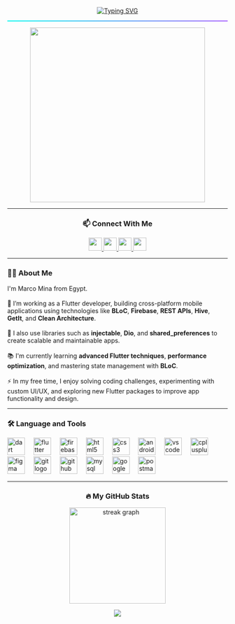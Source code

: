 <!-- 👋 الاسم المتحرك بالأنيميشن -->
<p align="center">
  <a href="https://github.com/MARCO-Develper">
    <img src="https://readme-typing-svg.demolab.com?font=Fira+Code&weight=500&size=24&pause=1000&color=00F7EF&center=true&vCenter=true&width=500&lines=Hi+%F0%9F%91%8B+I'm+Marco+Mina;Flutter+Developer+%F0%9F%9A%80;Cross+Platform+Apps+Builder;Welcome+to+my+GitHub+profile!" alt="Typing SVG" />
  </a>
</p>

<!-- خط سفلي بتدرج نيوني -->
<hr style="height: 2px; background-image: linear-gradient(to right, #00F7EF, #A259FF);" />

<!-- صورة GIF لمبرمج -->
<p align="center">
  <img src="https://raw.githubusercontent.com/abhisheknaiidu/abhisheknaiidu/master/code.gif" width="400" />
</p>

---

<h3 align="center">📫 Connect With Me</h3>

<p align="center">
  <a href="https://www.linkedin.com/in/marco-mina-515369262" target="_blank">
    <img src="https://img.shields.io/static/v1?message=LinkedIn&logo=linkedin&label=&color=0077B5&logoColor=white&style=for-the-badge" height="30" />
  </a>
  <a href="mailto:marcominamories@gmail.com" target="_blank">
    <img src="https://img.shields.io/static/v1?message=Gmail&logo=gmail&label=&color=D14836&logoColor=white&style=for-the-badge" height="30" />
  </a>
  <a href="https://www.facebook.com/Marco.Mena511?mibextid=ZbWKwL" target="_blank">
    <img src="https://img.shields.io/static/v1?message=Facebook&logo=facebook&label=&color=1877F2&logoColor=white&style=for-the-badge" height="30" />
  </a>
  <a href="https://wa.me/201234567890" target="_blank">
    <img src="https://img.shields.io/static/v1?message=Whatsapp&logo=whatsapp&label=&color=25D366&logoColor=white&style=for-the-badge" height="30" />
  </a>
</p>

---

<h3 align="left">👨‍💻 About Me</h3>

<p align="left">
I'm Marco Mina from Egypt.<br><br>
🔭 I’m working as a Flutter developer, building cross-platform mobile applications using technologies like <strong>BLoC</strong>, <strong>Firebase</strong>, <strong>REST APIs</strong>, <strong>Hive</strong>, <strong>GetIt</strong>, and <strong>Clean Architecture</strong>.<br><br>
🧰 I also use libraries such as <strong>injectable</strong>, <strong>Dio</strong>, and <strong>shared_preferences</strong> to create scalable and maintainable apps.<br><br>
📚 I'm currently learning <strong>advanced Flutter techniques</strong>, <strong>performance optimization</strong>, and mastering state management with <strong>BLoC</strong>.<br><br>
⚡ In my free time, I enjoy solving coding challenges, experimenting with custom UI/UX, and exploring new Flutter packages to improve app functionality and design.
</p>

---

<h3 align="left">🛠 Language and Tools</h3>

<div align="left">
  <img src="https://cdn.jsdelivr.net/gh/devicons/devicon/icons/dart/dart-original.svg" height="40" alt="dart logo" />
  <img width="12" />
  <img src="https://cdn.jsdelivr.net/gh/devicons/devicon/icons/flutter/flutter-original.svg" height="40" alt="flutter logo" />
  <img width="12" />
  <img src="https://cdn.jsdelivr.net/gh/devicons/devicon/icons/firebase/firebase-plain-wordmark.svg" height="40" alt="firebase logo" />
  <img width="12" />
  <img src="https://cdn.jsdelivr.net/gh/devicons/devicon/icons/html5/html5-original.svg" height="40" alt="html5 logo" />
  <img width="12" />
  <img src="https://cdn.jsdelivr.net/gh/devicons/devicon/icons/css3/css3-original.svg" height="40" alt="css3 logo" />
  <img width="12" />
  <img src="https://cdn.jsdelivr.net/gh/devicons/devicon/icons/androidstudio/androidstudio-original.svg" height="40" alt="androidstudio logo" />
  <img width="12" />
  <img src="https://cdn.jsdelivr.net/gh/devicons/devicon/icons/vscode/vscode-original.svg" height="40" alt="vscode logo" />
  <img width="12" />
  <img src="https://cdn.jsdelivr.net/gh/devicons/devicon/icons/cplusplus/cplusplus-original.svg" height="40" alt="cplusplus logo" />
  <img width="12" />
  <img src="https://cdn.jsdelivr.net/gh/devicons/devicon/icons/figma/figma-original.svg" height="40" alt="figma logo" />
  <img width="12" />
  <img src="https://cdn.jsdelivr.net/gh/devicons/devicon/icons/git/git-original.svg" height="40" alt="git logo" />
  <img width="12" />
  <img src="https://cdn.jsdelivr.net/gh/devicons/devicon/icons/github/github-original.svg" height="40" alt="github logo" />
  <img width="12" />
  <img src="https://cdn.jsdelivr.net/gh/devicons/devicon/icons/mysql/mysql-original.svg" height="40" alt="mysql logo" />
  <img width="12" />
  <img src="https://img.icons8.com/color/48/000000/google-maps-new.png" height="40" alt="google maps logo" />
  <img width="12" />
  <img src="https://img.icons8.com/external-tal-revivo-color-tal-revivo/48/000000/external-postman-is-the-only-complete-api-development-environment-logo-color-tal-revivo.png" height="40" alt="postman logo" />
</div>

---

<h3 align="center">🔥 My GitHub Stats</h3>

<p align="center">
  <img src="https://streak-stats.demolab.com?user=MARCO-Develper&theme=neon-dark&hide_border=false&border_radius=5" height="220" alt="streak graph" />
</p>

<p align="center">
  <img src="https://visitor-badge.laobi.icu/badge?page_id=MARCO-Develper.MARCO-Develper&left_text=Visitors" />
</p>
